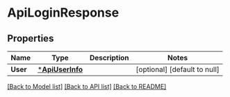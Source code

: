 # ApiLoginResponse

## Properties
Name | Type | Description | Notes
------------ | ------------- | ------------- | -------------
**User** | [***ApiUserInfo**](api.UserInfo.md) |  | [optional] [default to null]

[[Back to Model list]](../README.md#documentation-for-models) [[Back to API list]](../README.md#documentation-for-api-endpoints) [[Back to README]](../README.md)


